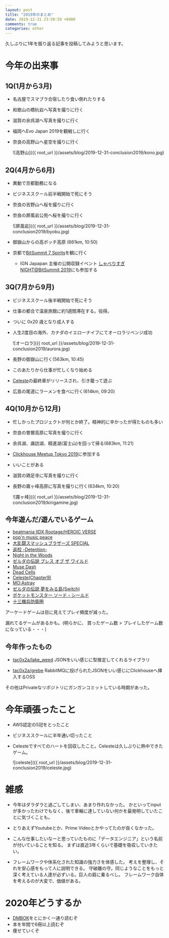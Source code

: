 ```yaml
---
layout: post
title: "2019年のまとめ"
date: 2019-12-31 23:59:59 +0900
comments: true
categories: other
---
```


久しぶりに1年を振り返る記事を投稿してみようと思います。

# 今年の出来事
## 1Q(1月から3月)
+ 名古屋でスマブラ合宿したり食い倒れたりする
+ 和歌山の橋杭岩へ写真を撮りに行く
+ 滋賀の余呉湖へ写真を撮りに行く
+ 福岡へEvo Japan 2019を観戦しに行く
+ 奈良の高野山へ星空を撮りに行く

  ![高野山]({{ root_url }}/assets/blog/2019-12-31-conclusion2019/kono.jpg)

## 2Q(4月から6月)
+ 異動で京都勤務になる
+ ビジネススクール前半戦開始で死にそう
+ 奈良の吉野山へ桜を撮りに行く
+ 奈良の屏風岩公苑へ桜を撮りに行く

  ![屏風岩]({{ root_url }}/assets/blog/2019-12-31-conclusion2019/byobu.jpg)

+ 御嶽山からの高ボッチ高原 (661km, 10:50)
+ 京都で[BitSummit 7 Spirits](https://bitsummit.org/ja/)を観に行く
  + IGN Japapan 主催の公開収録イベント [しゃべりすぎNIGHT@BitSummit 2019](https://jp.ign.com/gamer-1/35452/news/gamernightbitsummit2019531)にも参加する


## 3Q(7月から9月)
+ ビジネススクール後半戦開始で死にそう
+ 仕事の都合で温泉旅館に約1週間滞在する。役得。
+ ついに 0x20 歳となり成人する
+ 人生2度目の海外、カナダのイエローナイフにてオーロラリベンジ成功

  ![オーロラ]({{ root_url }}/assets/blog/2019-12-31-conclusion2019/aurora.jpg)

+ 長野の御嶽山に行く(563km, 10:45)
+ このあたりから仕事が忙しくなり始める
+ [Celeste](http://www.celestegame.com/)の最終章がリリースされ、引き籠って遊ぶ
+ 広島の尾道にラーメンを食べに行く(614km, 09:20)


## 4Q(10月から12月)
+ 忙しかったプロジェクトが何とか終了。精神的に辛かったが得たものも多い
+ 奈良の曽爾高原に写真を撮りに行く
+ 余呉湖、諏訪湖、精進湖(富士山)を回って帰る(683km, 11:21)
+ [Clickhouse Meetup Tokyo 2019](https://clickhouse.connpass.com/event/147001/)に参加する
+ いいことがある
+ 滋賀の鶏足寺に写真を撮りに行く
+ 長野の霧ヶ峰高原に写真を撮りに行く(634km, 10:20)

  ![霧ヶ峰]({{ root_url }}/assets/blog/2019-12-31-conclusion2019/kirigamine.jpg)


## 今年遊んだ/遊んでいるゲーム
+ [beatmania IIDX Rootage/HEROIC VERSE](https://p.eagate.573.jp/game/2dx/27/top/index.html)
+ [pop'n music peace](https://p.eagate.573.jp/game/popn/peace/p/index.html)
+ [大乱闘スマッシュブラザーズ SPECIAL](https://www.smashbros.com/ja_JP/)
+ [返校 -Detention-](https://redcandlegames.com/detention/)
+ [Night in the Woods](http://www.nightinthewoods.com/)
+ [ゼルダの伝説 ブレス オブ ザ ワイルド](https://www.nintendo.co.jp/zelda/index.html)
+ [Muse Dash](http://www.peroperogames.com/)
+ [Dead Cells](https://dead-cells.com/)
+ [Celeste(Chapter9)](http://www.celestegame.com/)
+ [MO:Astray](https://www.moastray.game/en)
+ [ゼルダの伝説 夢をみる島(Switch)](https://www.nintendo.co.jp/switch/ar3na/)
+ [ポケットモンスター ソード・シールド](https://www.pokemon.co.jp/ex/sword_shield/)
+ [十三機兵防衛圏](http://13sar.jp/)

アーケードゲームは目に見えてプレイ頻度が減った。

漏れてるゲームがあるかも。(明らかに、 買ったゲーム数 > プレイしたゲーム数 になっている・・・)

## 今年作ったもの
+ [tac0x2a/lake_weed](https://github.com/tac0x2a/lake_weed)
  JSONをいい感じに型推定してくれるライブラリ

+ [tac0x2a/grebe](https://github.com/tac0x2a/grebe)
  RabbitMQに投げられたJSONをいい感じにClickhouseへ挿入するOSS

その他はPrivateなリポジトリにガンガンコミットしている時期があった。

# 今年頑張ったこと
+ AWS認定の5冠をとったこと
+ ビジネススクールに半年通い切ったこと
+ Celesteですべてのハートを回収したこと。Celesteは久しぶりに熱中できたゲーム。

  ![celeste]({{ root_url }}/assets/blog/2019-12-31-conclusion2019/celeste.jpg)

# 雑感
+ 今年はダラダラと過ごしてしまい、あまり作れなかった。
  かといってinputが多かったわけでもなく、後で車輪に達していない何かを最発明していたことに気づくことも。

+ とりあえずYoutubeとか、Prime Videoとかやってたのが良くなかった。

+ こんな仕事したいなーと思っていたものに「データエンジニア」という名前が付いていることを知る。
  まずは直近3年くらいで基礎を吸収していきたい。

+ フレームワークや体系化された知識の強力さを体感した。
  考えを整理し、それを安心感をもって人に説明できる。
  守破離の守。同じようなことをもっと深く考えている人達が必ずいる。巨人の肩に乗るべし。
  フレームワーク自体を考えるのが大変で、価値がある。

# 2020年どうするか
+ [DMBOK](http://www.dama-japan.org/)をとにかく一通り読むぞ
+ 本を年間で6冊以上読むぞ
+ 痩せていくぞ
